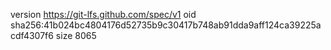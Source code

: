 version https://git-lfs.github.com/spec/v1
oid sha256:41b024bc4804176d52735b9c30417b748ab91dda9aff124ca39225acdf4307f6
size 8065
